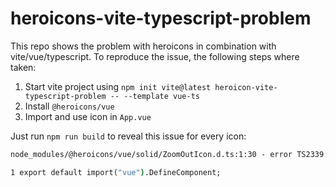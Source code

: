 # heroicons-vite-typescript-problem
This repo shows the problem with heroicons in combination with vite/vue/typescript.
To reproduce the issue, the following steps where taken:

1. Start vite project using `npm init vite@latest heroicon-vite-typescript-problem -- --template vue-ts`
2. Install `@heroicons/vue`
3. Import and use icon in `App.vue`

Just run `npm run build` to reveal this issue for every icon:

```cmd
node_modules/@heroicons/vue/solid/ZoomOutIcon.d.ts:1:30 - error TS2339: Property 'DefineComponent' does not exist on type 'Promise<{ default: typeof import("d:/git/heroicons-vite-typescript-problem/node_modules/vue/dist/vue"); compile(template: string | HTMLElement, options?: CompilerOptions | undefined): RenderFunction; ... 143 more ...; withScopeId: (_id: string) => (fn: Function, ctx?: ComponentInternalInstance | ... 1 more ... | und...'.

1 export default import("vue").DefineComponent;
```
